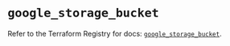 # `google_storage_bucket`

Refer to the Terraform Registry for docs: [`google_storage_bucket`](https://registry.terraform.io/providers/hashicorp/google-beta/6.17.0/docs/resources/google_storage_bucket).

